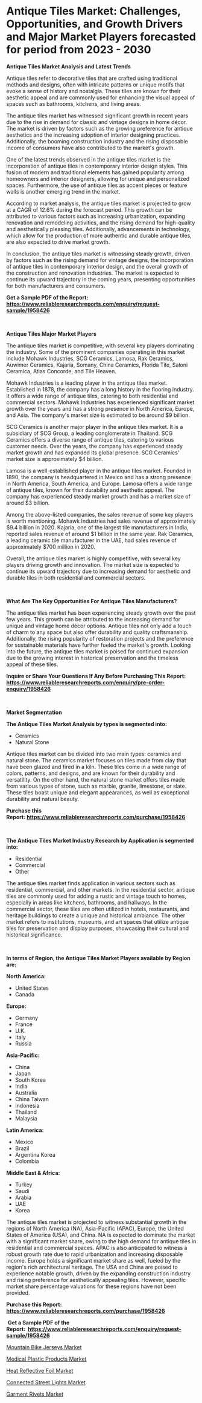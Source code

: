 <p><h1>Antique Tiles Market: Challenges, Opportunities, and Growth Drivers and Major Market Players forecasted for period from 2023 - 2030</h1></p><p><strong>Antique Tiles Market Analysis and Latest Trends</strong></p>
<p><p>Antique tiles refer to decorative tiles that are crafted using traditional methods and designs, often with intricate patterns or unique motifs that evoke a sense of history and nostalgia. These tiles are known for their aesthetic appeal and are commonly used for enhancing the visual appeal of spaces such as bathrooms, kitchens, and living areas.</p><p>The antique tiles market has witnessed significant growth in recent years due to the rise in demand for classic and vintage designs in home décor. The market is driven by factors such as the growing preference for antique aesthetics and the increasing adoption of interior designing practices. Additionally, the booming construction industry and the rising disposable income of consumers have also contributed to the market's growth.</p><p>One of the latest trends observed in the antique tiles market is the incorporation of antique tiles in contemporary interior design styles. This fusion of modern and traditional elements has gained popularity among homeowners and interior designers, allowing for unique and personalized spaces. Furthermore, the use of antique tiles as accent pieces or feature walls is another emerging trend in the market.</p><p>According to market analysis, the antique tiles market is projected to grow at a CAGR of 12.6% during the forecast period. This growth can be attributed to various factors such as increasing urbanization, expanding renovation and remodeling activities, and the rising demand for high-quality and aesthetically pleasing tiles. Additionally, advancements in technology, which allow for the production of more authentic and durable antique tiles, are also expected to drive market growth.</p><p>In conclusion, the antique tiles market is witnessing steady growth, driven by factors such as the rising demand for vintage designs, the incorporation of antique tiles in contemporary interior design, and the overall growth of the construction and renovation industries. The market is expected to continue its upward trajectory in the coming years, presenting opportunities for both manufacturers and consumers.</p></p>
<p><strong>Get a Sample PDF of the Report:&nbsp; <a href="https://www.reliableresearchreports.com/enquiry/request-sample/1958426">https://www.reliableresearchreports.com/enquiry/request-sample/1958426</a></strong></p>
<p>&nbsp;</p>
<p><strong>Antique Tiles Major Market Players</strong></p>
<p><p>The antique tiles market is competitive, with several key players dominating the industry. Some of the prominent companies operating in this market include Mohawk Industries, SCG Ceramics, Lamosa, Rak Ceramics, Auwimer Ceramics, Kajaria, Somany, China Ceramics, Florida Tile, Saloni Ceramica, Atlas Concorde, and Tile Heaven. </p><p>Mohawk Industries is a leading player in the antique tiles market. Established in 1878, the company has a long history in the flooring industry. It offers a wide range of antique tiles, catering to both residential and commercial sectors. Mohawk Industries has experienced significant market growth over the years and has a strong presence in North America, Europe, and Asia. The company's market size is estimated to be around $9 billion.</p><p>SCG Ceramics is another major player in the antique tiles market. It is a subsidiary of SCG Group, a leading conglomerate in Thailand. SCG Ceramics offers a diverse range of antique tiles, catering to various customer needs. Over the years, the company has experienced steady market growth and has expanded its global presence. SCG Ceramics' market size is approximately $4 billion.</p><p>Lamosa is a well-established player in the antique tiles market. Founded in 1890, the company is headquartered in Mexico and has a strong presence in North America, South America, and Europe. Lamosa offers a wide range of antique tiles, known for their durability and aesthetic appeal. The company has experienced steady market growth and has a market size of around $3 billion.</p><p>Among the above-listed companies, the sales revenue of some key players is worth mentioning. Mohawk Industries had sales revenue of approximately $9.4 billion in 2020. Kajaria, one of the largest tile manufacturers in India, reported sales revenue of around $1 billion in the same year. Rak Ceramics, a leading ceramic tile manufacturer in the UAE, had sales revenue of approximately $700 million in 2020.</p><p>Overall, the antique tiles market is highly competitive, with several key players driving growth and innovation. The market size is expected to continue its upward trajectory due to increasing demand for aesthetic and durable tiles in both residential and commercial sectors.</p></p>
<p>&nbsp;</p>
<p><strong>What Are The Key Opportunities For Antique Tiles Manufacturers?</strong></p>
<p><p>The antique tiles market has been experiencing steady growth over the past few years. This growth can be attributed to the increasing demand for unique and vintage home décor options. Antique tiles not only add a touch of charm to any space but also offer durability and quality craftsmanship. Additionally, the rising popularity of restoration projects and the preference for sustainable materials have further fueled the market's growth. Looking into the future, the antique tiles market is poised for continued expansion due to the growing interest in historical preservation and the timeless appeal of these tiles.</p></p>
<p><strong>Inquire or Share Your Questions If Any Before Purchasing This Report: <a href="https://www.reliableresearchreports.com/enquiry/pre-order-enquiry/1958426">https://www.reliableresearchreports.com/enquiry/pre-order-enquiry/1958426</a></strong></p>
<p>&nbsp;</p>
<p><strong>Market Segmentation</strong></p>
<p><strong>The Antique Tiles Market Analysis by types is segmented into:</strong></p>
<p><ul><li>Ceramics</li><li>Natural Stone</li></ul></p>
<p><p>Antique tiles market can be divided into two main types: ceramics and natural stone. The ceramics market focuses on tiles made from clay that have been glazed and fired in a kiln. These tiles come in a wide range of colors, patterns, and designs, and are known for their durability and versatility. On the other hand, the natural stone market offers tiles made from various types of stone, such as marble, granite, limestone, or slate. These tiles boast unique and elegant appearances, as well as exceptional durability and natural beauty.</p></p>
<p><strong>Purchase this Report:&nbsp;<a href="https://www.reliableresearchreports.com/purchase/1958426">https://www.reliableresearchreports.com/purchase/1958426</a></strong></p>
<p>&nbsp;</p>
<p><strong>The Antique Tiles Market Industry Research by Application is segmented into:</strong></p>
<p><ul><li>Residential</li><li>Commercial</li><li>Other</li></ul></p>
<p><p>The antique tiles market finds application in various sectors such as residential, commercial, and other markets. In the residential sector, antique tiles are commonly used for adding a rustic and vintage touch to homes, especially in areas like kitchens, bathrooms, and hallways. In the commercial sector, these tiles are often utilized in hotels, restaurants, and heritage buildings to create a unique and historical ambiance. The other market refers to institutions, museums, and art spaces that utilize antique tiles for preservation and display purposes, showcasing their cultural and historical significance.</p></p>
<p>&nbsp;</p>
<p><strong>In terms of Region, the Antique Tiles Market Players available by Region are:</strong></p>
<p>
    <p> <strong> North America: </strong>
        <ul>
            <li>United States</li>
            <li>Canada</li>
        </ul>
        </p> 
    <p> <strong> Europe: </strong>
        <ul>
            <li>Germany</li>
            <li>France</li>
            <li>U.K.</li>
            <li>Italy</li>
            <li>Russia</li>
        </ul>
        </p> 
    <p> <strong> Asia-Pacific: </strong>
        <ul>
            <li>China</li>
            <li>Japan</li>
            <li>South Korea</li>
            <li>India</li>
            <li>Australia</li>
            <li>China Taiwan</li>
            <li>Indonesia</li>
            <li>Thailand</li>
            <li>Malaysia</li>
        </ul>
        </p> 
    <p> <strong> Latin America: </strong>
        <ul>
            <li>Mexico</li>
            <li>Brazil</li>
            <li>Argentina Korea</li>
            <li>Colombia</li>
        </ul>
        </p> 
    <p> <strong> Middle East & Africa: </strong>
        <ul>
            <li>Turkey</li>
            <li>Saudi</li>
            <li>Arabia</li>
            <li>UAE</li>
            <li>Korea</li>
        </ul>
    </p>
    </p>
<p><p>The antique tiles market is projected to witness substantial growth in the regions of North America (NA), Asia-Pacific (APAC), Europe, the United States of America (USA), and China. NA is expected to dominate the market with a significant market share, owing to the high demand for antique tiles in residential and commercial spaces. APAC is also anticipated to witness a robust growth rate due to rapid urbanization and increasing disposable income. Europe holds a significant market share as well, fueled by the region's rich architectural heritage. The USA and China are poised to experience notable growth, driven by the expanding construction industry and rising preference for aesthetically appealing tiles. However, specific market share percentage valuations for these regions have not been provided.</p></p>
<p><strong>Purchase this Report: <a href="https://www.reliableresearchreports.com/purchase/1958426">https://www.reliableresearchreports.com/purchase/1958426</a></strong></p>
<p>&nbsp;<strong>Get a Sample PDF of the Report:&nbsp;&nbsp;<a href="https://www.reliableresearchreports.com/enquiry/request-sample/1958426">https://www.reliableresearchreports.com/enquiry/request-sample/1958426</a></strong></p>
<p><strong></strong></p>
<p><p><a href="https://www.linkedin.com/pulse/mountain-bike-jerseys-market-size-2023-2030-global-industrial-jiggc/">Mountain Bike Jerseys Market</a></p><p><a href="https://github.com/lilstefpacute/Market-Research-Report-List-2/blob/main/medical-plastic-products-market.md">Medical Plastic Products Market</a></p><p><a href="https://github.com/rexevange/Market-Research-Report-List-2/blob/main/heat-reflective-foil-market.md">Heat Reflective Foil Market</a></p><p><a href="https://www.linkedin.com/pulse/connected-street-lights-market-share-amp-new-trends-analysis-ug3me/">Connected Street Lights Market</a></p><p><a href="https://www.linkedin.com/pulse/decoding-garment-rivets-market-deep-dive-latest-trends-segmentation-mlsze/">Garment Rivets Market</a></p></p>